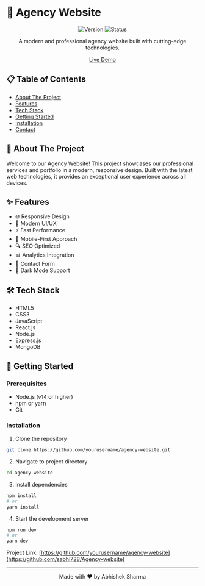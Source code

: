 # 🚀 Agency Website

<div align="center">

![Version](https://img.shields.io/badge/version-1.0.0-blue.svg)
![Status](https://img.shields.io/badge/status-active-brightgreen.svg)

A modern and professional agency website built with cutting-edge technologies.

[Live Demo](https://agency-website-one-omega.vercel.app/)

</div>

## 📋 Table of Contents
- [About The Project](#about-the-project)
- [Features](#features)
- [Tech Stack](#tech-stack)
- [Getting Started](#getting-started)
- [Installation](#installation)
- [Contact](#contact)

## 🎯 About The Project

Welcome to our Agency Website! This project showcases our professional services and portfolio in a modern, responsive design. Built with the latest web technologies, it provides an exceptional user experience across all devices.

## ✨ Features

- 🌐 Responsive Design
- 🎨 Modern UI/UX
- ⚡ Fast Performance
- 📱 Mobile-First Approach
- 🔍 SEO Optimized
- 📊 Analytics Integration
- 📝 Contact Form
- 🌙 Dark Mode Support

## 🛠️ Tech Stack

- HTML5
- CSS3
- JavaScript
- React.js
- Node.js
- Express.js
- MongoDB

## 🚀 Getting Started

### Prerequisites
- Node.js (v14 or higher)
- npm or yarn
- Git

### Installation

1. Clone the repository
```bash
git clone https://github.com/yourusername/agency-website.git
```

2. Navigate to project directory
```bash
cd agency-website
```

3. Install dependencies
```bash
npm install
# or
yarn install
```

4. Start the development server
```bash
npm run dev
# or
yarn dev
```



Project Link: [https://github.com/yourusername/agency-website](https://github.com/sabhi728/Agency-website)

---

<div align="center">
Made with ❤️ by Abhishek Sharma
</div> 
